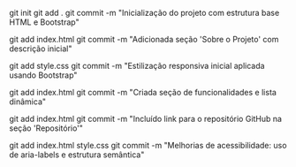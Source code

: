 git init
git add .
git commit -m "Inicialização do projeto com estrutura base HTML e Bootstrap"

git add index.html
git commit -m "Adicionada seção 'Sobre o Projeto' com descrição inicial"

git add style.css
git commit -m "Estilização responsiva inicial aplicada usando Bootstrap"

git add index.html
git commit -m "Criada seção de funcionalidades e lista dinâmica"

git add index.html
git commit -m "Incluído link para o repositório GitHub na seção 'Repositório'"

git add index.html style.css
git commit -m "Melhorias de acessibilidade: uso de aria-labels e estrutura semântica"
